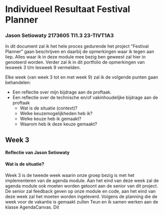 # Individueel Resultaat Festival Planner
### Jason Setiowaty 2173605 TI1.3 23-TIVT1A3

In dit document zal ik het hele proces gedurende het project "Festival Planner" gaan beschrijven en daarbij de opmerkingen waar ik tegen aan liep.
Alles waar ik in deze module mee bezig ben geweest zal hier in genoteerd worden. Verder zal ik in dit portfolio de opmerkingen van lesweek 3 t/m lesweek 9 vermelden.

Elke week (van week 3 tot en met week 9) zal ik de volgende punten gaan behandelen:
* Een reflectie over mijn bijdrage aan de proftaak.
* Een reflectie over de technische en/of vakinhoudelijke bijdrage aan de proftaak
    * Wat is de situatie (context)?
    * Welke keuzemogelijkheden heb ik?
    * Welke keuze heb ik gemaakt?
    * Waarom heb ik deze keuze gemaakt?



## Week 3
#### Reflectie van Jason Setiowaty


#### Wat is de situatie?

Week 3 is de tweede week waarin onze groep bezig is met het implementeren van de agenda module. Aan het eind van deze week zal de agenda module ook moeten worden getoont aan de senior van dit project.
De senior zal feedback geven op onze module en code, aan het eind van deze week zal het moeten worden ingeleverd. Volgens de planning die de week voor de vakantie is gemaakt zullen Teun en ik samen 
werken aan de klasse AgendaCanvas. Dit 